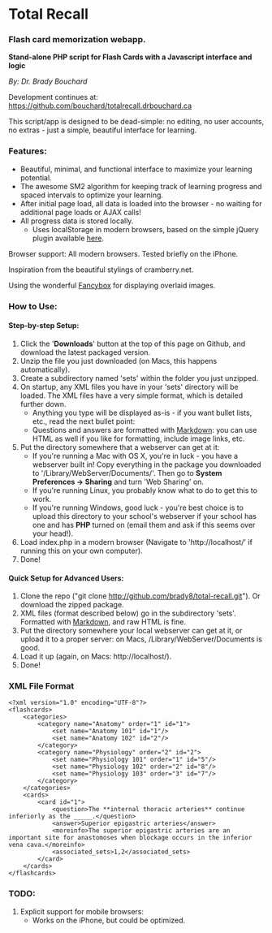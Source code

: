 # Total Recall

### Flash card memorization webapp.

**Stand-alone PHP script for Flash Cards with a Javascript interface and logic**

*By: Dr. Brady Bouchard*

Development continues at: <https://github.com/bouchard/totalrecall.drbouchard.ca>

This script/app is designed to be dead-simple: no editing, no user accounts, no extras - just a simple, beautiful interface for learning.

### Features:

* Beautiful, minimal, and functional interface to maximize your learning potential.
* The awesome SM2 algorithm for keeping track of learning progress and spaced intervals to optimize your learning.
* After initial page load, all data is loaded into the browser - no waiting for additional page loads or AJAX calls!
* All progress data is stored locally.
	* Uses localStorage in modern browsers, based on the simple jQuery plugin available [here](http://www.stoimen.com/blog/2010/02/25/jquery-localstorage-plugin/).

Browser support: All modern browsers. Tested briefly on the iPhone.

Inspiration from the beautiful stylings of cramberry.net.

Using the wonderful [Fancybox](http://fancybox.net/) for displaying overlaid images.

### How to Use:

#### Step-by-step Setup:

1. Click the '**Downloads**' button at the top of this page on Github, and download the latest packaged version.
2. Unzip the file you just downloaded (on Macs, this happens automatically).
3. Create a subdirectory named 'sets' within the folder you just unzipped.
3. On startup, any XML files you have in your 'sets' directory will be loaded. The XML files have a very simple format, which is detailed further down.
	* Anything you type will be displayed as-is - if you want bullet lists, etc., read the next bullet point:
	* Questions and answers are formatted with [Markdown](http://daringfireball.net/projects/markdown/): you can use HTML as well if you like for formatting, include image links, etc.
4. Put the directory somewhere that a webserver can get at it:
	* If you're running a Mac with OS X, you're in luck - you have a webserver built in! Copy everything in the package you downloaded to '/Library/WebServer/Documents/'. Then go to **System Preferences -> Sharing** and turn 'Web Sharing' on.
	* If you're running Linux, you probably know what to do to get this to work.
	* If you're running Windows, good luck - you're best choice is to upload this directory to your school's webserver if your school has one and has **PHP** turned on (email them and ask if this seems over your head!).
5. Load index.php in a modern browser (Navigate to 'http://localhost/' if running this on your own computer).
6. Done!

#### Quick Setup for Advanced Users:

1. Clone the repo ("git clone http://github.com/brady8/total-recall.git"). Or download the zipped package.
2. XML files (format described below) go in the subdirectory 'sets'. Formatted with [Markdown](http://daringfireball.net/projects/markdown/), and raw HTML is fine.
3. Put the directory somewhere your local webserver can get at it, or upload it to a proper server: on Macs, /Library/WebServer/Documents is good.
4. Load it up (again, on Macs: http://localhost/).
5. Done!

### XML File Format

	<?xml version="1.0" encoding="UTF-8"?>
	<flashcards>
		<categories>
			<category name="Anatomy" order="1" id="1">
				<set name="Anatomy 101" id="1"/>
				<set name="Anatomy 102" id="2"/>
			</category>
			<category name="Physiology" order="2" id="2">
				<set name="Physiology 101" order="1" id="5"/>
				<set name="Physiology 102" order="2" id="8"/>
				<set name="Physiology 103" order="3" id="7"/>
			</category>
		</categories>
		<cards>
			<card id="1">
				<question>The **internal thoracic arteries** continue inferiorly as the _____.</question>
				<answer>Superior epigastric arteries</answer>
				<moreinfo>The superior epigastric arteries are an important site for anastomoses when blockage occurs in the inferior vena cava.</moreinfo>
				<associated_sets>1,2</associated_sets>
			</card>
		</cards>
	</flashcards>

### TODO:

1. Explicit support for mobile browsers:
	* Works on the iPhone, but could be optimized.
